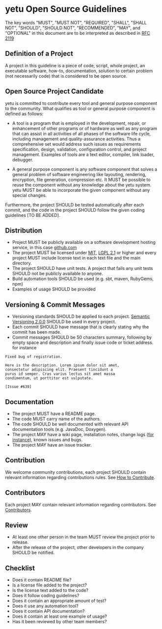 # yetu Open Source Guidelines

The key words "MUST", "MUST NOT", "REQUIRED", "SHALL", "SHALL NOT", "SHOULD", "SHOULD NOT", "RECOMMENDED",  "MAY", and "OPTIONAL" in this document are to be interpreted as described in [RFC 2119](http://www.ietf.org/rfc/rfc2119.txt)


## Definition of a Project
A project in this guideline is a piece of code, script,  whole project, an executable software, how-to, documentation, solution to certain problem (not necessarily code)  that is considered to be open source.


## Open Source Project Candidate

yetu is committed to contribute every tool and general purpose component to the community. What qualifies as tool or general purpose component is defined as follows:

* A tool is a program that is employed in the development, repair, or enhancement of other programs or of hardware as well as any program that can assist in all activities of all phases of the software life cycle, including management and quality-assurance activities. Thus a comprehensive set would address such issues as requirements specification, design, validation, configuration control, and project management. Examples of tools are a text editor, compiler, link loader, debugger.

* A general purpose component is any software component that solves a general problem of software engineering like layouting, rendering, encryption, file generation, compression etc. It MUST be possible to reuse the component without any knowledge about the yetu system. yetu MUST be able to incorporate the given component without any special changes.

Furthermore, the project SHOULD be tested automatically after each commit, and the code in the project SHOULD follow the given coding guidelines [TO BE ADDED].


## Distribution
* Project MUST be publicly available on a software development hosting service, in this case [github.com](http://github.com)
* The project MUST be licensed under [MIT](http://opensource.org/licenses/MIT), [LGPL 2.1](http://opensource.org/licenses/LGPL-2.1) or higher and every project MUST include license text in each text file and the main directory.
* The project SHOULD have unit tests. A project that fails any unit tests SHOULD not be publicly available to anyone.
* Build automation tools SHOULD be used (e.g. sbt, maven, RubyGems, npm)
* Examples of usage SHOULD be provided



## Versioning & Commit Messages
* Versioning standards SHOULD be applied to each project. 
[Semantic Versioning 2.0.0](http://semver.org/) SHOULD be used in every project.
* Each commit SHOULD have message that is clearly stating why the commit has been made.
* Commit messages SHOULD be 50 characters summary, following by empty space and description and finally issue code or ticket address.
for instance

```
Fixed bug of registration.

Here is the description. Lorem ipsum dolor sit amet,
consectetur adipiscing elit. Praesent tincidunt a 
purus id semper. Cras varius lectus sit amet massa
condimentum, ut porttitor est vulputate. 

[Issue #639]
```


## Documentation
* The project MUST have a README page.
* The code MUST carry name of the authors.
* The code SHOULD be well documented with relevant API documentation tools (e.g. JavaDoc, Doxygen).
* The project MAY have a wiki page, installation notes, change logs ([for instance](CHANGELOG.md)),  known issues and bugs.
* The project MAY have an issue tracker.


## Contribution
We welcome community contributions, each project SHOULD contain relevant information regarding contributions rules. See [How to Contribute](CONTRIBUTING.md).

## Contributors
Each project MAY contain relevant information regarding contributors. See [Contributors](CONTRIBUTORS.md).


## Review
* At least one other person in the team MUST review the project prior to release.
* After the release of the project, other developers in the company SHOULD be notified.


## Checklist
* Does it contain README file?
* Is a license file added to the project?
* Is the license text added to the code?
* Does it follow coding guidelines?
* Does it contain an appropriate amount of test?
* Does it use any automation tool?
* Does it contain API documentation?
* Does it contain at least one example of usage?
* Has it been reviewed by other team members?



